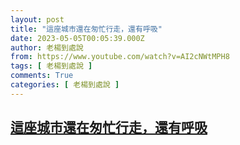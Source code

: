 ```yaml
---
layout: post
title: "這座城市還在匆忙行走，還有呼吸"
date: 2023-05-05T00:05:39.000Z
author: 老楊到處說
from: https://www.youtube.com/watch?v=AI2cNWtMPH8
tags: [ 老楊到處說 ]
comments: True
categories: [ 老楊到處說 ]
---
```

<!--1683245139000-->
[這座城市還在匆忙行走，還有呼吸](https://www.youtube.com/watch?v=AI2cNWtMPH8)
------

<div>

</div>
